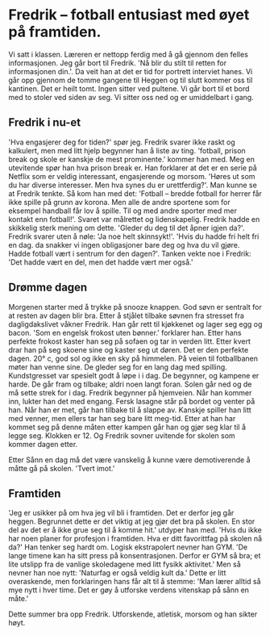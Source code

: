 # Fredrik &ndash; fotball entusiast med øyet på framtiden.

Vi satt i klassen. Læreren er nettopp ferdig med å gå gjennom den felles informasjonen. Jeg går bort til Fredrik. 'Nå blir du stilt til retten for informasjonen din.'. Da veit han at det er tid for portrett interviet hanes. Vi går opp gjennom de tomme gangene til Heggen og til slutt kommer oss til kantinen. Det er heilt tomt. Ingen sitter ved pultene. Vi går bort til et bord med to stoler ved siden av seg. Vi sitter oss ned og er umiddelbart i gang.

## Fredrik i nu-et

<!-- svarer han -->

'Hva engasjerer deg for tiden?' spør jeg. Fredrik svarer ikke raskt og kalkulert, men med litt hjelp begynner han å liste av ting. 'fotball, prison break og skole er kanskje de mest prominente.' kommer han med. Meg en utevitende spør han hva prison break er. Han forklarer at det er en serie på Netflix som er veldig interessant, engasjerende og morsom. 'Høres ut som du har diverse interesser. Men hva synes du er urettferdig?'. Man kunne se at Fredrik tenkte. Så kom han med det: 'Fotball &ndash; bredde fotball for herrer får ikke spille på grunn av korona. Men alle de andre sportene som for eksempel handball får lov å spille. Til og med andre sporter med mer kontakt enn fotball!'. Svaret var målrettet og lidenskapelig. Fredrik hadde en skikkelig sterk mening om dette.
'Gleder du deg til det åpner igjen da?'. Fredrik svarer uten å nøle: 'Ja noe helt skinnsykt!'.
'Hvis du hadde fri helt fri en dag. da snakker vi ingen obligasjoner bare deg og hva du vil gjøre. Hadde fotball vært i sentrum for den dagen?'. Tanken vekte noe i Fredrik: 'Det hadde vært en del, men det hadde vært mer også.'

## Drømme dagen

Morgenen starter med å trykke på snooze knappen. God søvn er sentralt for at resten av dagen blir bra. Etter å stjålet tilbake søvnen fra stresset fra dagligdakslivet våkner Fredrik. Han går rett til kjøkkenet og lager seg egg og bacon. 'Som en engelsk frokost uten bønner.' forklarer han. Etter hans perfekte frokost kaster han seg på sofaen og tar in verden litt. Etter kvert drar han på seg skoene sine og kaster seg ut døren. Det er den perfekte dagen. 20&deg; c, god sol og ikke en sky på himmelen. På veien til fotballbanen møter han venne sine. De gleder seg for en lang dag med spilling. Kundstgresset var spesielt godt å løpe i i dag. De begynner, og kampene er harde. De går fram og tilbake; aldri noen langt foran. Solen går ned og de må sette strek for i dag. Fredrik begynner på hjemveien. Når han kommer inn, lukter han det med engang. Fersk lasagne står på bordet og venter på han. Når han er met, går han tilbake til å slappe av. Kanskje spiller han litt med venner, men ellers tar han seg bare litt meg-tid. Etter at han har kommet seg på denne måten etter kampen går han og gjør seg klar til å legge seg. Klokken er 12. Og Fredrik sovner uvitende for skolen som kommer dagen etter.
<!-- sovet -->
Etter Sånn en dag må det være vanskelig å kunne være demotiverende å måtte gå på skolen. 'Tvert imot.'

## Framtiden

'Jeg er usikker på om hva jeg vil bli i framtiden. Det er derfor jeg går heggen. Begrunnet dette er det viktig at jeg gjør det bra på skolen. En stor del av det er å ikke grue seg til å komme hit.' utdyper han med. 'Hvis du ikke har noen planer for profesjon i framtiden. Hva er ditt favorittfag på skolen nå da?' Han tenker seg hardt om. Logisk ekstrapolert nevner han GYM. 'De lange timene kan ha sitt press på konsentrasjonen. Derfor er GYM så bra; et lite utslipp fra de vanlige skoledagene med litt fysikk aktivitet.' Men så nevner han noe nytt: 'Naturfag er også veldig kult da.' Dette er litt overaskende, men forklaringen hans får alt til å stemme: 'Man lærer alltid så mye nytt i hver time. Det er gøy å utforske verdens vitenskap på sånn en måte.'

Dette summer bra opp Fredrik. Utforskende, atletisk, morsom og han sikter høyt.


